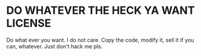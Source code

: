 # DO WHATEVER THE HECK YA WANT LICENSE

Do what ever you want. I do not care. Copy the code, modify it, sell it if you can, whatever. Just don't hack me pls.
